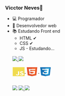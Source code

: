 ### Vicctor Neves👋

- 💻 Programador
- 🔭 Desenvolvedor web
- 📚 Estudando Front end
  <ul>
    <li> HTML ✔
    <Li> CSS ✔
    <Li> JS - Estudando...
<br>
<div>
  <a href="https://github.com/vicctorneve">
  <img height="180em" src="https://github-readme-stats.vercel.app/api?username=vicctorneve&show_icons=true&theme=dark&include_all_commits=true&count_private=true"/>
  <img height="180em" src="https://github-readme-stats.vercel.app/api/top-langs/?username=vicctorneve&layout=compact&langs_count=7&theme=dark"/>
</div>
  
  <div style="display: inline_block"><br>
  <img align="center" alt="Vicctor-Js" height="30" width="40" src="https://raw.githubusercontent.com/devicons/devicon/master/icons/javascript/javascript-plain.svg">
  <img align="center" alt="Vicctor-HTML" height="30" width="40" src="https://raw.githubusercontent.com/devicons/devicon/master/icons/html5/html5-original.svg">
  <img align="center" alt="Vicctor-CSS" height="30" width="40" src="https://raw.githubusercontent.com/devicons/devicon/master/icons/css3/css3-original.svg">
</div>
  
##
  
<div>
  <a href="https://discord.gg/wagxzStdcR" target="_blank"><img src="https://img.shields.io/badge/Discord-7289DA?style=for-the-badge&logo=discord&logoColor=white" target="_blank"></a> 
<a href="" target="_blank"><img src="https://img.shields.io/badge/Gmail-D14836?style=for-the-badge&logo=gmail&logoColor=white" target="_blank"</a>
<a href="wa.me/+5575999845802" target="_blank"><img src="https://img.shields.io/badge/WhatsApp-25D366?style=for-the-badge&logo=whatsapp&logoColor=white" target="_blank"</a>
</div>
                                                                                                                                                 

